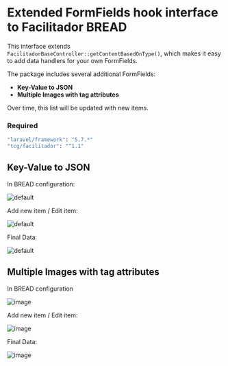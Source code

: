# Extended FormFields hook interface to Facilitador BREAD

This interface extends `FacilitadorBaseController::getContentBasedOnType()`, which makes it easy to add data handlers for your own FormFields.

The package includes several additional FormFields:

- **Key-Value to JSON**
- **Multiple Images with tag attributes**

Over time, this list will be updated with new items.

<!-- ## Installation

You can use the artisan command below to install this hook

```bash
php artisan hook:install extended-bread-form-fields
``` -->

### Required
```bash
"laravel/framework": "5.7.*"
"tcg/facilitador": "^1.1"
```

## Key-Value to JSON

In BREAD configuration:

![default](https://user-images.githubusercontent.com/2696333/49937836-181a1e00-fee9-11e8-9791-4e347c5e2441.png)

Add new item / Edit item:

![default](https://user-images.githubusercontent.com/2696333/49939862-0b98c400-feef-11e8-9cce-3a0aa003385c.png)

Final Data:

![default](https://user-images.githubusercontent.com/2696333/49937977-7fd06900-fee9-11e8-80ff-d5bf904123f7.png)

## Multiple Images with tag attributes

In BREAD configuration

![image](https://user-images.githubusercontent.com/2696333/50157169-c8b96080-02e1-11e9-9b80-dfa7f7041428.png)

Add new item / Edit item:

![image](https://user-images.githubusercontent.com/2696333/50157243-facac280-02e1-11e9-97ed-e666b10dbe2b.png)

Final Data:

![image](https://user-images.githubusercontent.com/2696333/50157304-25b51680-02e2-11e9-8bca-960f9b2edb07.png)
